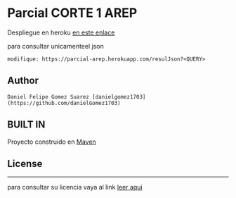 # Parcial CORTE 1 AREP 

Despliegue en heroku [en este enlace](https://parcial-arep.herokuapp.com/inputdata)

para consultar unicamenteel json 

    modifique: https://parcial-arep.herokuapp.com/resulJson?<QUERY>


## Author
    Daniel Felipe Gomez Suarez [danielgomez1703](https://github.com/danielGomez1703)
    
    
## BUILT IN
   Proyecto construido en [Maven](https://maven.apache.org/)
## License
----
para consultar su licencia vaya al link 
[leer aqui](https://github.com/danielGomez1703//Lab3-2AREP/blob/master/LICENSE.txt)
